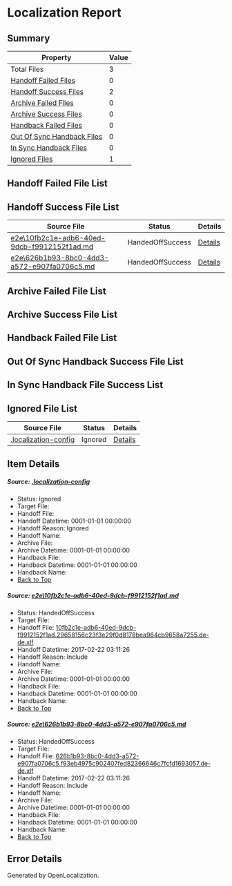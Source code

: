 # <a name='report-top'></a> Localization Report

## Summary
 Property | Value 
 -------- | ----- 
 Total Files | 3
[ Handoff Failed Files ](#handoff-failed-list)| 0
[ Handoff Success Files ](#handoff-success-list)| 2
[ Archive Failed Files ](#archive-failed-list)| 0
[ Archive Success Files ](#archive-success-list)| 0
[ Handback Failed Files ](#handback-failed-list)| 0
[ Out Of Sync Handback Files ](#outofsync-handback-success-list)| 0
[ In Sync Handback Files ](#insync-handback-success-list)| 0
[ Ignored Files ](#ignored-list)| 1

## <a name='handoff-failed-list'></a> Handoff Failed File List

## <a name='handoff-success-list'></a> Handoff Success File List
 Source File | Status | Details 
 ----------- | ------ | ------- 
 [e2e\10fb2c1e-adb6-40ed-9dcb-f9912152f1ad.md](https://github.com/OpenLocalizationTestOrg/ol-test4/blob/ae81cf27cea8b90f84bfa5df015d406532610cdc/e2e/10fb2c1e-adb6-40ed-9dcb-f9912152f1ad.md) | HandedOffSuccess | [Details](#3b5d5d1a95ee14564c061cbda1d7c715a634f1701)
 [e2e\626b1b93-8bc0-4dd3-a572-e907fa0706c5.md](https://github.com/OpenLocalizationTestOrg/ol-test4/blob/ae81cf27cea8b90f84bfa5df015d406532610cdc/e2e/626b1b93-8bc0-4dd3-a572-e907fa0706c5.md) | HandedOffSuccess | [Details](#48fc36361e58090b6cc955c2b2dd68bbed4a33822)

## <a name='archive-failed-list'></a> Archive Failed File List

## <a name='archive-success-list'></a> Archive Success File List

## <a name='handback-failed-list'></a> Handback Failed File List

## <a name='outofsync-handback-success-list'></a> Out Of Sync Handback Success File List

## <a name='insync-handback-success-list'></a> In Sync Handback File Success List

## <a name='ignored-list'></a> Ignored File List
 Source File | Status | Details 
 ----------- | ------ | ------- 
 [.localization-config](https://github.com/OpenLocalizationTestOrg/ol-test4/blob/ae81cf27cea8b90f84bfa5df015d406532610cdc/.localization-config) | Ignored | [Details](#cb0632cf59c1387fc1742bfb9fa3c47f87e2e5c90)

## Item Details
##### <a name='cb0632cf59c1387fc1742bfb9fa3c47f87e2e5c90'></a> Source: [.localization-config](https://github.com/OpenLocalizationTestOrg/ol-test4/blob/ae81cf27cea8b90f84bfa5df015d406532610cdc/.localization-config)
* Status: Ignored
* Target File: 
* Handoff File: 
* Handoff Datetime: 0001-01-01 00:00:00
* Handoff Reason: Ignored
* Handoff Name: 
* Archive File: 
* Archive Datetime: 0001-01-01 00:00:00
* Handback File: 
* Handback Datetime: 0001-01-01 00:00:00
* Handback Name: 
* [Back to Top](#report-top)

##### <a name='3b5d5d1a95ee14564c061cbda1d7c715a634f1701'></a> Source: [e2e\10fb2c1e-adb6-40ed-9dcb-f9912152f1ad.md](https://github.com/OpenLocalizationTestOrg/ol-test4/blob/ae81cf27cea8b90f84bfa5df015d406532610cdc/e2e/10fb2c1e-adb6-40ed-9dcb-f9912152f1ad.md)
* Status: HandedOffSuccess
* Target File: 
* Handoff File: [10fb2c1e-adb6-40ed-9dcb-f9912152f1ad.29658156c23f3e29f0d8178bea964cb9658a7255.de-de.xlf](https://github.com/OpenLocalizationTestOrg/ol-test4-handoff/blob/f566b5295c8d97e18494981276817f9a55d870bc/ol-handoff/OpenLocalizationTestOrg/ol-test4-dede/xinjiang/high/10fb2c1e-adb6-40ed-9dcb-f9912152f1ad.29658156c23f3e29f0d8178bea964cb9658a7255.de-de.xlf)
* Handoff Datetime: 2017-02-22 03:11:26
* Handoff Reason: Include
* Handoff Name: 
* Archive File: 
* Archive Datetime: 0001-01-01 00:00:00
* Handback File: 
* Handback Datetime: 0001-01-01 00:00:00
* Handback Name: 
* [Back to Top](#report-top)

##### <a name='48fc36361e58090b6cc955c2b2dd68bbed4a33822'></a> Source: [e2e\626b1b93-8bc0-4dd3-a572-e907fa0706c5.md](https://github.com/OpenLocalizationTestOrg/ol-test4/blob/ae81cf27cea8b90f84bfa5df015d406532610cdc/e2e/626b1b93-8bc0-4dd3-a572-e907fa0706c5.md)
* Status: HandedOffSuccess
* Target File: 
* Handoff File: [626b1b93-8bc0-4dd3-a572-e907fa0706c5.f93eb4975c902407fed82366646c7fcfd1693057.de-de.xlf](https://github.com/OpenLocalizationTestOrg/ol-test4-handoff/blob/f566b5295c8d97e18494981276817f9a55d870bc/ol-handoff/OpenLocalizationTestOrg/ol-test4-dede/xinjiang/high/626b1b93-8bc0-4dd3-a572-e907fa0706c5.f93eb4975c902407fed82366646c7fcfd1693057.de-de.xlf)
* Handoff Datetime: 2017-02-22 03:11:26
* Handoff Reason: Include
* Handoff Name: 
* Archive File: 
* Archive Datetime: 0001-01-01 00:00:00
* Handback File: 
* Handback Datetime: 0001-01-01 00:00:00
* Handback Name: 
* [Back to Top](#report-top)


## Error Details

Generated by OpenLocalization.
